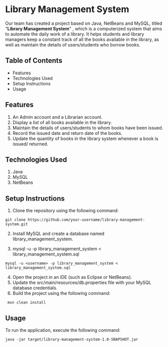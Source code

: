 # Library Management System

Our team has created a project based on Java, NetBeans and MySQL, titled "__Library Management System__" , which is a computerized system that aims to automate the daily work of a library. It helps students and library managers keep a constant track of all the books available in the library, as well as maintain the details of users/students who borrow books.

## Table of Contents

* Features
* Technologies Used
* Setup Instructions
* Usage

## Features

1. An Admin account and a Librarian account. 
2. Display a list of all books available in the library.
3. Maintain the details of users/students to whom books have been issued.
4. Record the issued date and return date of the books.
5. Update the quantity of books in the library system whenever a book is issued/ returned.

## Technologies Used

1. Java
2. MySQL
3. NetBeans

## Setup Instructions

1. Clone the repository using the following command:

```git clone https://github.com/your-username/library-management-system.git```

2. Install MySQL and create a database named library_management_system.

3. mysql -u <username> -p library_management_system < library_management_system.sql

```mysql -u <username> -p library_management_system < library_management_system.sql```

4. Open the project in an IDE (such as Eclipse or NetBeans).
5. Update the src/main/resources/db.properties file with your MySQL database credentials.
6. Build the project using the following command:

``` mvn clean install```
## Usage
To run the application, execute the following command:

```java -jar target/library-management-system-1.0-SNAPSHOT.jar```







